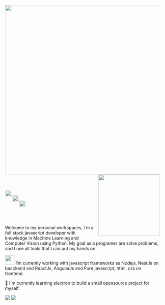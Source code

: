 
<img align="left" src="https://pm1.narvii.com/6862/4494394a228b98ff79d4a66aef4a9cd3363c37ear1-1500-500v2_hq.jpg" width="550px">
<img align="right" src="https://i.pinimg.com/originals/ee/40/77/ee4077eb97edeba392079bfdae313ebe.gif" width="200px">
<br><br><br>
<a href="https://www.linkedin.com/in/jarndev/">
  <img align="left" alt="Alfredo Neto | Linkedin" width="20px" src="https://github.com/TheDudeThatCode/TheDudeThatCode/blob/master/Assets/Linkedin.svg" />
</a>
<br>
<a href="https://twitter.com/JarnDev">
  <img align="left" alt="Alfredo Neto | Twitter" width="20px" src="https://github.com/TheDudeThatCode/TheDudeThatCode/blob/master/Assets/Twitter.svg" />
</a>
<br>
<a href="mailto:jarn.dev@gmail.com">
  <img align="left" alt="Alfredo Neto | Gmail" width="20px" src="https://github.com/TheDudeThatCode/TheDudeThatCode/blob/master/Assets/Gmail.svg" />
</a>

<br><br><br>



<!--
**JarnDev/JarnDev** is a ✨ _special_ ✨ repository because its `README.md` (this file) appears on your GitHub profile.

Here are some ideas to get you started:

- 🔭 I’m currently working on ...
- 🌱 I’m currently learning ...
- 👯 I’m looking to collaborate on ...
- 🤔 I’m looking for help with ...
- 💬 Ask me about ...
- 📫 How to reach me: ...
- 😄 Pronouns: ...
- ⚡ Fun fact: ...
-->

Welcome to my personal workspaces, I`m a full stack javascript developer with knowledge in Machine Learning and Computer Vision using Python. My goal as a programer are solve problems, and I use all tools that I can put my hands on.

<img src="https://github.com/TheDudeThatCode/TheDudeThatCode/blob/master/Assets/Developer.gif" width="30px"> I’m currently working with javascript frameworks as Nodejs, NestJs on bacckend and ReactJs, AngularJs and Pure javascript, html, css on frontend.

:book: I'm currently learning electron to build a small opensource project for myself.

![](https://github-readme-stats.vercel.app/api/top-langs/?username=jarndev&theme=tokyonight&layout=compact)
![](https://github-readme-stats.vercel.app/api?username=JarnDev&show_icons=true&hide_border=true&hide=["stars","prs"]&theme=tokyonight)

